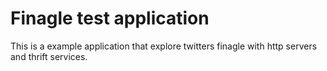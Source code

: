 Finagle test application
============================
This is a example application that explore twitters finagle with http servers and thrift services. 

